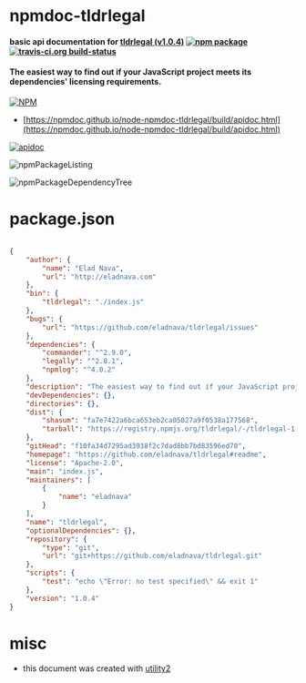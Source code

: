 # npmdoc-tldrlegal

#### basic api documentation for  [tldrlegal (v1.0.4)](https://github.com/eladnava/tldrlegal#readme)  [![npm package](https://img.shields.io/npm/v/npmdoc-tldrlegal.svg?style=flat-square)](https://www.npmjs.org/package/npmdoc-tldrlegal) [![travis-ci.org build-status](https://api.travis-ci.org/npmdoc/node-npmdoc-tldrlegal.svg)](https://travis-ci.org/npmdoc/node-npmdoc-tldrlegal)

#### The easiest way to find out if your JavaScript project meets its dependencies' licensing requirements.

[![NPM](https://nodei.co/npm/tldrlegal.png?downloads=true&downloadRank=true&stars=true)](https://www.npmjs.com/package/tldrlegal)

- [https://npmdoc.github.io/node-npmdoc-tldrlegal/build/apidoc.html](https://npmdoc.github.io/node-npmdoc-tldrlegal/build/apidoc.html)

[![apidoc](https://npmdoc.github.io/node-npmdoc-tldrlegal/build/screenCapture.buildCi.browser.%252Ftmp%252Fbuild%252Fapidoc.html.png)](https://npmdoc.github.io/node-npmdoc-tldrlegal/build/apidoc.html)

![npmPackageListing](https://npmdoc.github.io/node-npmdoc-tldrlegal/build/screenCapture.npmPackageListing.svg)

![npmPackageDependencyTree](https://npmdoc.github.io/node-npmdoc-tldrlegal/build/screenCapture.npmPackageDependencyTree.svg)



# package.json

```json

{
    "author": {
        "name": "Elad Nava",
        "url": "http://eladnava.com"
    },
    "bin": {
        "tldrlegal": "./index.js"
    },
    "bugs": {
        "url": "https://github.com/eladnava/tldrlegal/issues"
    },
    "dependencies": {
        "commander": "^2.9.0",
        "legally": "^2.8.1",
        "npmlog": "^4.0.2"
    },
    "description": "The easiest way to find out if your JavaScript project meets its dependencies' licensing requirements.",
    "devDependencies": {},
    "directories": {},
    "dist": {
        "shasum": "fa7e7422a6bca653eb2ca05027a9f0538a177568",
        "tarball": "https://registry.npmjs.org/tldrlegal/-/tldrlegal-1.0.4.tgz"
    },
    "gitHead": "f10fa34d7295ad3938f2c7dad8bb7bd83596ed70",
    "homepage": "https://github.com/eladnava/tldrlegal#readme",
    "license": "Apache-2.0",
    "main": "index.js",
    "maintainers": [
        {
            "name": "eladnava"
        }
    ],
    "name": "tldrlegal",
    "optionalDependencies": {},
    "repository": {
        "type": "git",
        "url": "git+https://github.com/eladnava/tldrlegal.git"
    },
    "scripts": {
        "test": "echo \"Error: no test specified\" && exit 1"
    },
    "version": "1.0.4"
}
```



# misc
- this document was created with [utility2](https://github.com/kaizhu256/node-utility2)

